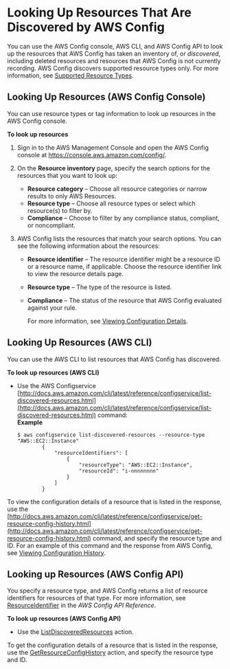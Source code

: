 # Looking Up Resources That Are Discovered by AWS Config<a name="looking-up-discovered-resources"></a>

You can use the AWS Config console, AWS CLI, and AWS Config API to look up the resources that AWS Config has taken an inventory of, or *discovered*, including deleted resources and resources that AWS Config is not currently recording\. AWS Config discovers supported resource types only\. For more information, see [Supported Resource Types](resource-config-reference.md)\.

## Looking Up Resources \(AWS Config Console\)<a name="looking-up-resources"></a>

You can use resource types or tag information to look up resources in the AWS Config console\.

**To look up resources**

1. Sign in to the AWS Management Console and open the AWS Config console at [https://console\.aws\.amazon\.com/config/](https://console.aws.amazon.com/config/)\.

1. On the **Resource inventory** page, specify the search options for the resources that you want to look up:
   + **Resource category** – Choose all resource categories or narrow results to only AWS Resources\.
   + **Resource type** – Choose all resource types or select which resource\(s\) to filter by\.
   + **Compliance** – Choose to filter by any compliance status, compliant, or noncompliant\.

1. AWS Config lists the resources that match your search options\. You can see the following information about the resources:
   + **Resource identifier** – The resource identifier might be a resource ID or a resource name, if applicable\. Choose the resource identifier link to view the resource details page\. 
   + **Resource type** – The type of the resource is listed\.
   + **Compliance** – The status of the resource that AWS Config evaluated against your rule\.

     For more information, see [Viewing Configuration Details](view-manage-resource-console.md)\.

## Looking Up Resources \(AWS CLI\)<a name="looking-up-resources-with-the-aws-cli"></a>

You can use the AWS CLI to list resources that AWS Config has discovered\. 

**To look up resources \(AWS CLI\)**
+ Use the AWS Configservice [http://docs.aws.amazon.com/cli/latest/reference/configservice/list-discovered-resources.html](http://docs.aws.amazon.com/cli/latest/reference/configservice/list-discovered-resources.html) command:  
**Example**  

  ```
  $ aws configservice list-discovered-resources --resource-type "AWS::EC2::Instance"
          {
              "resourceIdentifiers": [
                  {
                      "resourceType": "AWS::EC2::Instance",
                      "resourceId": "i-nnnnnnnn"
                  }
              ]
          }
  ```

To view the configuration details of a resource that is listed in the response, use the [http://docs.aws.amazon.com/cli/latest/reference/configservice/get-resource-config-history.html](http://docs.aws.amazon.com/cli/latest/reference/configservice/get-resource-config-history.html) command, and specify the resource type and ID\. For an example of this command and the response from AWS Config, see [Viewing Configuration History](view-manage-resource-console.md#get-config-history-cli)\.

## Looking up Resources \(AWS Config API\)<a name="looking-up-resources-with-aws-config-api"></a>

You specify a resource type, and AWS Config returns a list of resource identifiers for resources of that type\. For more information, see [ResourceIdentifier](https://docs.aws.amazon.com/config/latest/APIReference/API_ResourceIdentifier.html) in the *AWS Config API Reference*\.

**To look up resources \(AWS Config API\)**
+ Use the [ListDiscoveredResources](https://docs.aws.amazon.com/config/latest/APIReference/API_ListDiscoveredResources.html) action\.

To get the configuration details of a resource that is listed in the response, use the [GetResourceConfigHistory](https://docs.aws.amazon.com/config/latest/APIReference/API_GetResourceConfigHistory.html) action, and specify the resource type and ID\.